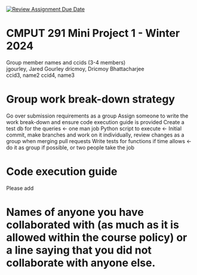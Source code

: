 [![Review Assignment Due Date](https://classroom.github.com/assets/deadline-readme-button-24ddc0f5d75046c5622901739e7c5dd533143b0c8e959d652212380cedb1ea36.svg)](https://classroom.github.com/a/50dc0VUx)
# CMPUT 291 Mini Project 1 - Winter 2024  
Group member names and ccids (3-4 members)  
  jgourley, Jared Gourley 
  dricmoy, Dricmoy Bhattacharjee  
  ccid3, name2 
  ccid4, name3

# Group work break-down strategy
Go over submission requirements as a group
Assign someone to write the work break-down and ensure code execution guide is provided
Create a test db for the queries <- one man job
Python script to execute <- Initial commit, make branches and work on it individually, review changes as a group when merging pull requests
Write tests for functions if time allows <- do it as group if possible, or two people take the job

# Code execution guide
Please add

# Names of anyone you have collaborated with (as much as it is allowed within the course policy) or a line saying that you did not collaborate with anyone else.  
